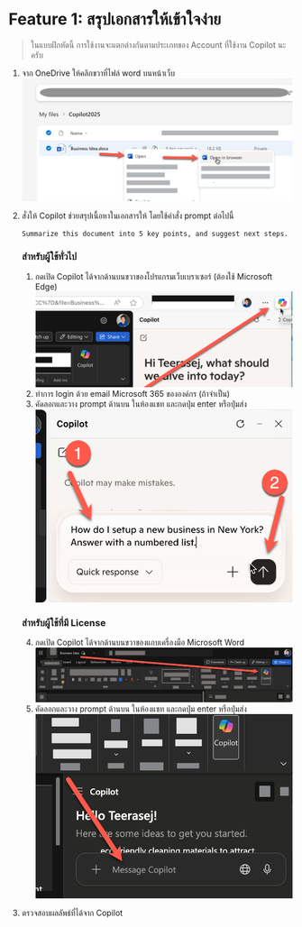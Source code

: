 # Feature 1: สรุปเอกสารให้เข้าใจง่าย

> ในแบบฝึกหัดนี้ การใช้งานจะแตกต่างกันตามประเภทของ Account ที่ใช้งาน Copilot นะครับ

1. จาก OneDrive ให้คลิกขวาที่ไฟล์ word บนหน้าเว็บ 
   ![alt text](../../images/copilot/2025-08-23_21-41-54.png)

2. สั่งให้ Copilot ช่วยสรุปเนื้อหาในเอกสารให้ โดยใช้คำสั่ง prompt ต่อไปนี้
   
   ```
   Summarize this document into 5 key points, and suggest next steps.
   ```

   ### สำหรับผู้ใช้ทั่วไป
   1. กดเปิด Copilot ได้จากด้านบนขวาของโปรแกรมเว็บเบราเซอร์ (ต้องใช้ Microsoft Edge)
      ![alt text](../../images/copilot/2025-08-23_21-45-01.png)
   2. ทำการ login ด้วย email Microsoft 365 ขององค์กร (ถ้าจำเป็น)
   3. คัดลอกและวาง prompt ด้านบน ในห้องแชท และกดปุ่ม enter หรือปุ่มส่ง
   ![alt text](../../images/copilot/2025-08-23_21-59-40.png)

   ### สำหรับผู้ใช้ที่มี License
   4. กดเปิด Copilot ได้จากด้านบนขวาของแถบเครื่องมือ Microsoft Word
   ![alt text](../../images/copilot/2025-08-23_22-01-09.png)
   5. คัดลอกและวาง prompt ด้านบน ในห้องแชท และกดปุ่ม enter หรือปุ่มส่ง
   ![alt text](../../images/copilot/2025-08-23_22-02-47.png)

3. ตรวจสอบผลลัพธ์ที่ได้จาก Copilot